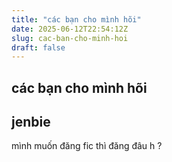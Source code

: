 ```yaml
---
title: "các bạn cho mình hõi"
date: 2025-06-12T22:54:12Z
slug: cac-ban-cho-minh-hoi
draft: false
---
```


## các bạn cho mình hõi

## jenbie

mình muốn đăng fic thì đăng đâu h ?